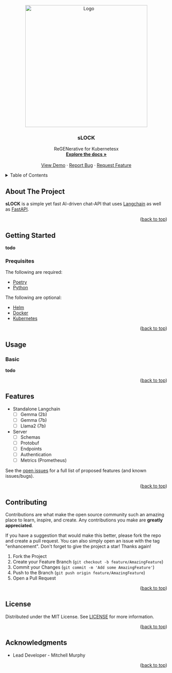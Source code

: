 <div id="readme-top"/>

<!-- PROJECT LOGO -->
<br />
<div align="center">
  <a href="https://github.com/mkm29/slock">
    <img src="images/logo.png" alt="Logo" width="380" height="380">
  </a>

<h3 align="center">sLOCK</h3>

  <p align="center">
    ReGENerative for Kubernetesx
    <br />
    <a href="https://github.com/mkm29/slock"><strong>Explore the docs »</strong></a>
    <br />
    <br />
    <a href="https://github.com/mkm29/slock">View Demo</a>
    ·
    <a href="https://github.com/mkm29/slock/issues">Report Bug</a>
    ·
    <a href="https://github.com/mkm29/slock/issues">Request Feature</a>
  </p>
</div>

<!-- TABLE OF CONTENTS -->
<details>
  <summary>Table of Contents</summary>
  <ol>
    <li>
      <a href="#about-the-project">About The Project</a>
    </li>
    <li>
      <a href="#getting-started">Getting Started</a>
      <ul>
        <li><a href="#prerequisites">Prerequisites</a></li>
      </ul>
    </li>
    <li>
      <a href="#usage">Usage</a>
      <ul>
        <li><a href="#basic-usage">Basic</a></li>
    </li>
    <li><a href="#features">Roadmap</a></li>
    <li><a href="#contributing">Contributing</a></li>
    <li><a href="#license">License</a></li>
    <li><a href="#contact">Contact</a></li>
    <li><a href="#acknowledgments">Acknowledgments</a></li>
  </ol>
</details>

<!-- ABOUT THE PROJECT -->
## About The Project

**sLOCK** is a simple yet fast AI-driven chat-API that uses [Langchain](https://www.langchain.com/) as well as [FastAPI](https://fastapi.tiangolo.com/). 

<p align="right">(<a href="#readme-top">back to top</a>)</p>

<!-- GETTING STARTED -->
<a name="getting-started"></a>

## Getting Started

__todo__

<!-- PREREQUISITES -->
<div id="prerequisites"/>

### Prequisites

The following are required:

- [Poetry](https://python-poetry.org/)
- [Python](https://www.python.org/)

The following are optional:

- [Helm](https://helm.sh/docs/intro/install/)
- [Docker](https://docs.docker.com/get-docker/)
- [Kubernetes](https://kubernetes.io/docs/tasks/tools/install-kubectl/)

<p align="right">(<a href="#readme-top">back to top</a>)</p>

<!-- USAGE EXAMPLES -->
<div id="usage"/>

## Usage

<div id="basic-usage"/>

### Basic

__todo__

<p align="right">(<a href="#readme-top">back to top</a>)</p>

<!-- FEATURES -->
<div id="roadmap"/>

## Features

- Standalone Langchain
  - [ ] Gemma (2b)
  - [ ] Gemma (7b)
  - [ ] Llama2 (7b)
- Server
    - [ ] Schemas
    - [ ] Protobuf
    - [ ] Endpoints
    - [ ] Authentication
    - [ ] Metrics (Prometheus)

See the [open issues](https://github.com/mkm29/slock/issues) for a full list of proposed features (and known issues/bugs).

<p align="right">(<a href="#readme-top">back to top</a>)</p>

<!-- CONTRIBUTING -->
<div id="contributing"/>

## Contributing

Contributions are what make the open source community such an amazing place to learn, inspire, and create. Any contributions you make are **greatly appreciated**.

If you have a suggestion that would make this better, please fork the repo and create a pull request. You can also simply open an issue with the tag "enhancement".
Don't forget to give the project a star! Thanks again!

1. Fork the Project
2. Create your Feature Branch (`git checkout -b feature/AmazingFeature`)
3. Commit your Changes (`git commit -m 'Add some AmazingFeature'`)
4. Push to the Branch (`git push origin feature/AmazingFeature`)
5. Open a Pull Request

<p align="right">(<a href="#readme-top">back to top</a>)</p>

<!-- LICENSE -->
<div id="license"/>

## License

Distributed under the MIT License. See [LICENSE](./LICENSE.md) for more information.

<p align="right">(<a href="#readme-top">back to top</a>)</p>
 
<!-- ACKNOWLEDGMENTS -->
<div id="acknowledgments"/>

## Acknowledgments
 
* Lead Developer - Mitchell Murphy

<p align="right">(<a href="#readme-top">back to top</a>)</p>

<!-- MARKDOWN LINKS & IMAGES -->
<!-- https://www.markdownguide.org/basic-syntax/#reference-style-links -->
